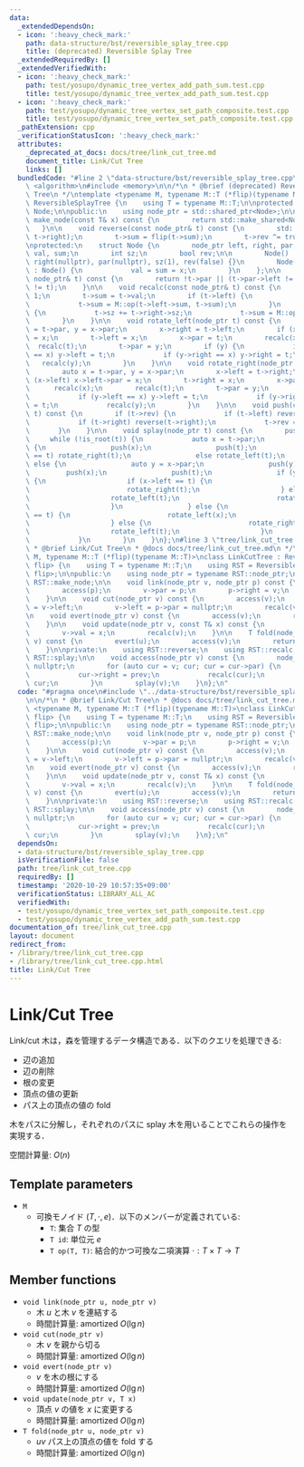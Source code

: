 ```yaml
---
data:
  _extendedDependsOn:
  - icon: ':heavy_check_mark:'
    path: data-structure/bst/reversible_splay_tree.cpp
    title: (deprecated) Reversible Splay Tree
  _extendedRequiredBy: []
  _extendedVerifiedWith:
  - icon: ':heavy_check_mark:'
    path: test/yosupo/dynamic_tree_vertex_add_path_sum.test.cpp
    title: test/yosupo/dynamic_tree_vertex_add_path_sum.test.cpp
  - icon: ':heavy_check_mark:'
    path: test/yosupo/dynamic_tree_vertex_set_path_composite.test.cpp
    title: test/yosupo/dynamic_tree_vertex_set_path_composite.test.cpp
  _pathExtension: cpp
  _verificationStatusIcon: ':heavy_check_mark:'
  attributes:
    _deprecated_at_docs: docs/tree/link_cut_tree.md
    document_title: Link/Cut Tree
    links: []
  bundledCode: "#line 2 \"data-structure/bst/reversible_splay_tree.cpp\"\n#include\
    \ <algorithm>\n#include <memory>\n\n/*\n * @brief (deprecated) Reversible Splay\
    \ Tree\n */\ntemplate <typename M, typename M::T (*flip)(typename M::T)>\nclass\
    \ ReversibleSplayTree {\n    using T = typename M::T;\n\nprotected:\n    struct\
    \ Node;\n\npublic:\n    using node_ptr = std::shared_ptr<Node>;\n\n    node_ptr\
    \ make_node(const T& x) const {\n        return std::make_shared<Node>(x);\n \
    \   }\n\n    void reverse(const node_ptr& t) const {\n        std::swap(t->left,\
    \ t->right);\n        t->sum = flip(t->sum);\n        t->rev ^= true;\n    }\n\
    \nprotected:\n    struct Node {\n        node_ptr left, right, par;\n        T\
    \ val, sum;\n        int sz;\n        bool rev;\n\n        Node() : left(nullptr),\
    \ right(nullptr), par(nullptr), sz(1), rev(false) {}\n        Node(const T& x)\
    \ : Node() {\n            val = sum = x;\n        }\n    };\n\n    bool is_root(const\
    \ node_ptr& t) const {\n        return !t->par || (t->par->left != t && t->par->right\
    \ != t);\n    }\n\n    void recalc(const node_ptr& t) const {\n        t->sz =\
    \ 1;\n        t->sum = t->val;\n        if (t->left) {\n            t->sz += t->left->sz;\n\
    \            t->sum = M::op(t->left->sum, t->sum);\n        }\n        if (t->right)\
    \ {\n            t->sz += t->right->sz;\n            t->sum = M::op(t->sum, t->right->sum);\n\
    \        }\n    }\n\n    void rotate_left(node_ptr t) const {\n        auto x\
    \ = t->par, y = x->par;\n        x->right = t->left;\n        if (x->right) x->right->par\
    \ = x;\n        t->left = x;\n        x->par = t;\n        recalc(x);\n      \
    \  recalc(t);\n        t->par = y;\n        if (y) {\n            if (y->left\
    \ == x) y->left = t;\n            if (y->right == x) y->right = t;\n         \
    \   recalc(y);\n        }\n    }\n\n    void rotate_right(node_ptr t) const {\n\
    \        auto x = t->par, y = x->par;\n        x->left = t->right;\n        if\
    \ (x->left) x->left->par = x;\n        t->right = x;\n        x->par = t;\n  \
    \      recalc(x);\n        recalc(t);\n        t->par = y;\n        if (y) {\n\
    \            if (y->left == x) y->left = t;\n            if (y->right == x) y->right\
    \ = t;\n            recalc(y);\n        }\n    }\n\n    void push(const node_ptr&\
    \ t) const {\n        if (t->rev) {\n            if (t->left) reverse(t->left);\n\
    \            if (t->right) reverse(t->right);\n            t->rev = false;\n \
    \       }\n    }\n\n    void splay(node_ptr t) const {\n        push(t);\n   \
    \     while (!is_root(t)) {\n            auto x = t->par;\n            if (is_root(x))\
    \ {\n                push(x);\n                push(t);\n                if (x->left\
    \ == t) rotate_right(t);\n                else rotate_left(t);\n            }\
    \ else {\n                auto y = x->par;\n                push(y);\n       \
    \         push(x);\n                push(t);\n                if (y->left == x)\
    \ {\n                    if (x->left == t) {\n                        rotate_right(x);\n\
    \                        rotate_right(t);\n                    } else {\n    \
    \                    rotate_left(t);\n                        rotate_right(t);\n\
    \                    }\n                } else {\n                    if (x->right\
    \ == t) {\n                        rotate_left(x);\n                        rotate_left(t);\n\
    \                    } else {\n                        rotate_right(t);\n    \
    \                    rotate_left(t);\n                    }\n                }\n\
    \            }\n        }\n    }\n};\n#line 3 \"tree/link_cut_tree.cpp\"\n\n/*\n\
    \ * @brief Link/Cut Tree\n * @docs docs/tree/link_cut_tree.md\n */\ntemplate <typename\
    \ M, typename M::T (*flip)(typename M::T)>\nclass LinkCutTree : ReversibleSplayTree<M,\
    \ flip> {\n    using T = typename M::T;\n    using RST = ReversibleSplayTree<M,\
    \ flip>;\n\npublic:\n    using node_ptr = typename RST::node_ptr;\n\n    using\
    \ RST::make_node;\n\n    void link(node_ptr v, node_ptr p) const {\n        evert(v);\n\
    \        access(p);\n        v->par = p;\n        p->right = v;\n        recalc(p);\n\
    \    }\n\n    void cut(node_ptr v) const {\n        access(v);\n        auto p\
    \ = v->left;\n        v->left = p->par = nullptr;\n        recalc(v);\n    }\n\
    \n    void evert(node_ptr v) const {\n        access(v);\n        reverse(v);\n\
    \    }\n\n    void update(node_ptr v, const T& x) const {\n        access(v);\n\
    \        v->val = x;\n        recalc(v);\n    }\n\n    T fold(node_ptr u, node_ptr\
    \ v) const {\n        evert(u);\n        access(v);\n        return v->sum;\n\
    \    }\n\nprivate:\n    using RST::reverse;\n    using RST::recalc;\n    using\
    \ RST::splay;\n\n    void access(node_ptr v) const {\n        node_ptr prev =\
    \ nullptr;\n        for (auto cur = v; cur; cur = cur->par) {\n            splay(cur);\n\
    \            cur->right = prev;\n            recalc(cur);\n            prev =\
    \ cur;\n        }\n        splay(v);\n    }\n};\n"
  code: "#pragma once\n#include \"../data-structure/bst/reversible_splay_tree.cpp\"\
    \n\n/*\n * @brief Link/Cut Tree\n * @docs docs/tree/link_cut_tree.md\n */\ntemplate\
    \ <typename M, typename M::T (*flip)(typename M::T)>\nclass LinkCutTree : ReversibleSplayTree<M,\
    \ flip> {\n    using T = typename M::T;\n    using RST = ReversibleSplayTree<M,\
    \ flip>;\n\npublic:\n    using node_ptr = typename RST::node_ptr;\n\n    using\
    \ RST::make_node;\n\n    void link(node_ptr v, node_ptr p) const {\n        evert(v);\n\
    \        access(p);\n        v->par = p;\n        p->right = v;\n        recalc(p);\n\
    \    }\n\n    void cut(node_ptr v) const {\n        access(v);\n        auto p\
    \ = v->left;\n        v->left = p->par = nullptr;\n        recalc(v);\n    }\n\
    \n    void evert(node_ptr v) const {\n        access(v);\n        reverse(v);\n\
    \    }\n\n    void update(node_ptr v, const T& x) const {\n        access(v);\n\
    \        v->val = x;\n        recalc(v);\n    }\n\n    T fold(node_ptr u, node_ptr\
    \ v) const {\n        evert(u);\n        access(v);\n        return v->sum;\n\
    \    }\n\nprivate:\n    using RST::reverse;\n    using RST::recalc;\n    using\
    \ RST::splay;\n\n    void access(node_ptr v) const {\n        node_ptr prev =\
    \ nullptr;\n        for (auto cur = v; cur; cur = cur->par) {\n            splay(cur);\n\
    \            cur->right = prev;\n            recalc(cur);\n            prev =\
    \ cur;\n        }\n        splay(v);\n    }\n};\n"
  dependsOn:
  - data-structure/bst/reversible_splay_tree.cpp
  isVerificationFile: false
  path: tree/link_cut_tree.cpp
  requiredBy: []
  timestamp: '2020-10-29 10:57:35+09:00'
  verificationStatus: LIBRARY_ALL_AC
  verifiedWith:
  - test/yosupo/dynamic_tree_vertex_set_path_composite.test.cpp
  - test/yosupo/dynamic_tree_vertex_add_path_sum.test.cpp
documentation_of: tree/link_cut_tree.cpp
layout: document
redirect_from:
- /library/tree/link_cut_tree.cpp
- /library/tree/link_cut_tree.cpp.html
title: Link/Cut Tree
---
```

# Link/Cut Tree

Link/cut 木は，森を管理するデータ構造である．以下のクエリを処理できる:
- 辺の追加
- 辺の削除
- 根の変更
- 頂点の値の更新
- パス上の頂点の値の fold

木をパスに分解し，それぞれのパスに splay 木を用いることでこれらの操作を実現する．

空間計算量: $O(n)$

## Template parameters

- `M`
    - 可換モノイド $(T, \cdot, e)$．以下のメンバーが定義されている:
        - `T`: 集合 $T$ の型
        - `T id`: 単位元 $e$
        - `T op(T, T)`: 結合的かつ可換な二項演算 $\cdot: T \times T \rightarrow T$

## Member functions

- `void link(node_ptr u, node_ptr v)`
    - 木 $u$ と木 $v$ を連結する
    - 時間計算量: $\mathrm{amortized}\ O(\lg n)$
- `void cut(node_ptr v)`
    - 木 $v$ を親から切る
    - 時間計算量: $\mathrm{amortized}\ O(\lg n)$
- `void evert(node_ptr v)`
    - $v$ を木の根にする
    - 時間計算量: $\mathrm{amortized}\ O(\lg n)$
- `void update(node_ptr v, T x)`
    - 頂点 $v$ の値を $x$ に変更する
    - 時間計算量: $\mathrm{amortized}\ O(\lg n)$
- `T fold(node_ptr u, node_ptr v)`
    - $uv$ パス上の頂点の値を fold する
    - 時間計算量: $\mathrm{amortized}\ O(\lg n)$